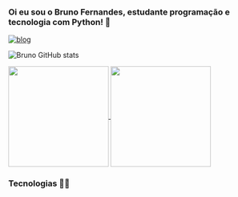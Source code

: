 ### Oi eu sou o Bruno Fernandes, estudante programação e tecnologia com Python! 🖖

[![blog](https://img.shields.io/badge/Instagram-E4405F?style=for-the-badge&logo=instagram&logoColor=white)](https://www.instagram.com/fernandes.dev.py/)

![Bruno GitHub stats](https://github-readme-stats.vercel.app/api?username=xBrunodevx&show_icons=true&theme=cobalt)

<a href="https://github.com/anuraghazra/github-readme-stats">
  <img height=200 align="center" src="https://github-readme-stats.vercel.app/api?username=anuraghazra" />
</a>
<a href="https://github.com/anuraghazra/convoychat">
  <img height=200 align="center" src="https://github-readme-stats.vercel.app/api/top-langs?username=anuraghazra&layout=compact&langs_count=8&card_width=320" />
</a>





### Tecnologias 👨‍💻
<div style="display: inline_block"><br/>

          
</div>
